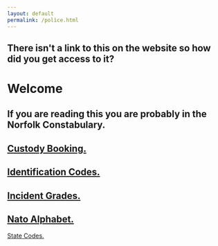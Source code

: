 ```yaml
---
layout: default
permalink: /polìce.html
---
```


There isn't a link to this on the website so how did you get access to it?
---

# Welcome
 
If you are reading this you are probably in the Norfolk Constabulary.
---
[Custody Booking.](police/custody-booking.html)
---
[Identification Codes.](police/identification-codes.html)
---
[Incident Grades.](police/incident-grades.html)
---
[Nato Alphabet.](police/nato-alphabet.html)
---
[State Codes.](/police/state-codes.html)
